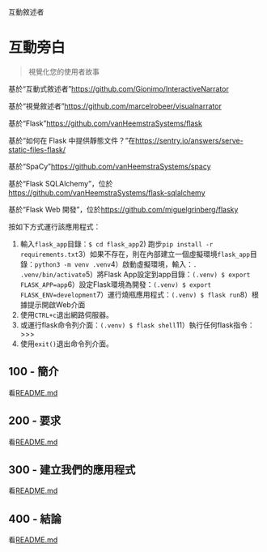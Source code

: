 互動敘述者

# 互動旁白

> 視覺化您的使用者故事

基於“互動式敘述者”<https://github.com/Gionimo/InteractiveNarrator>

基於“視覺敘述者”<https://github.com/marcelrobeer/visualnarrator>

基於“Flask”<https://github.com/vanHeemstraSystems/flask>

基於“如何在 Flask 中提供靜態文件？”在<https://sentry.io/answers/serve-static-files-flask/>

基於“SpaCy”<https://github.com/vanHeemstraSystems/spacy>

基於“Flask SQLAlchemy”，位於<https://github.com/vanHeemstraSystems/flask-sqlalchemy>

基於“Flask Web 開發”，位於<https://github.com/miguelgrinberg/flasky>

按如下方式運行該應用程式：

1) 輸入`flask_app`目錄：`$ cd flask_app`2) 跑步`pip install -r requirements.txt`3）如果不存在，則在內部建立一個虛擬環境`flask_app`目錄：`python3 -m venv .venv`4）啟動虛擬環境，輸入：`. .venv/bin/activate`5）將Flask App設定到app目錄：`(.venv) $ export FLASK_APP=app`6）設定Flask環境為開發：`(.venv) $ export FLASK_ENV=development`7）運行燒瓶應用程式：`(.venv) $ flask run`8）根據提示開啟Web介面
9) 使用`CTRL+c`退出網路伺服器。
10) 或運行flask命令列介面：`(.venv) $ flask shell`11）執行任何flask指令：>>>
12) 使用`exit()`退出命令列介面。

## 100 - 簡介

看[README.md](./100/README.md)

## 200 - 要求

看[README.md](./200/README.md)

## 300 - 建立我們的應用程式

看[README.md](./300/README.md)

## 400 - 結論

看[README.md](./400/README.md)
